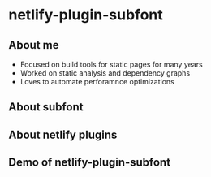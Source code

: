 # netlify-plugin-subfont

## About me

- Focused on build tools for static pages for many years
- Worked on static analysis and dependency graphs
- Loves to automate perforamnce optimizations

## About subfont

## About netlify plugins

## Demo of netlify-plugin-subfont
